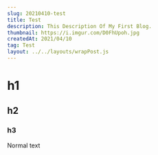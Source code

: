 ```yaml
---
slug: 20210410-test
title: Test
description: This Description Of My First Blog.
thumbnail: https://i.imgur.com/D0FhUpoh.jpg
createdAt: 2021/04/10
tag: Test
layout: ../../layouts/wrapPost.js
---
```


# h1

## h2

### h3

Normal text